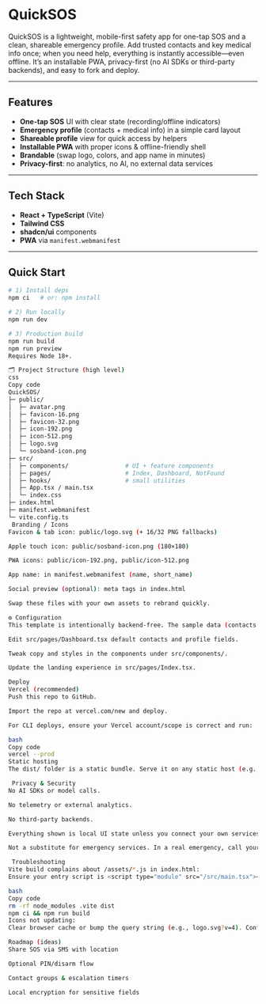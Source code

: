 # QuickSOS

QuickSOS is a lightweight, mobile-first safety app for one-tap SOS and a clean, shareable emergency profile. Add trusted contacts and key medical info once; when you need help, everything is instantly accessible—even offline. It’s an installable PWA, privacy-first (no AI SDKs or third-party backends), and easy to fork and deploy.

---

## Features
- **One-tap SOS** UI with clear state (recording/offline indicators)
- **Emergency profile** (contacts + medical info) in a simple card layout
- **Shareable profile** view for quick access by helpers
- **Installable PWA** with proper icons & offline-friendly shell
- **Brandable** (swap logo, colors, and app name in minutes)
- **Privacy-first**: no analytics, no AI, no external data services

---

##  Tech Stack
- **React + TypeScript** (Vite)
- **Tailwind CSS**
- **shadcn/ui** components
- **PWA** via `manifest.webmanifest`

---

##  Quick Start

```bash
# 1) Install deps
npm ci   # or: npm install

# 2) Run locally
npm run dev

# 3) Production build
npm run build
npm run preview
Requires Node 18+.

🗂 Project Structure (high level)
css
Copy code
QuickSOS/
├─ public/
│  ├─ avatar.png
│  ├─ favicon-16.png
│  ├─ favicon-32.png
│  ├─ icon-192.png
│  ├─ icon-512.png
│  ├─ logo.svg
│  └─ sosband-icon.png
├─ src/
│  ├─ components/                # UI + feature components
│  ├─ pages/                     # Index, Dashboard, NotFound
│  ├─ hooks/                     # small utilities
│  ├─ App.tsx / main.tsx
│  └─ index.css
├─ index.html
├─ manifest.webmanifest
└─ vite.config.ts
 Branding / Icons
Favicon & tab icon: public/logo.svg (+ 16/32 PNG fallbacks)

Apple touch icon: public/sosband-icon.png (180×180)

PWA icons: public/icon-192.png, public/icon-512.png

App name: in manifest.webmanifest (name, short_name)

Social preview (optional): meta tags in index.html

Swap these files with your own assets to rebrand quickly.

⚙ Configuration
This template is intentionally backend-free. The sample data (contacts & profile) lives in React state. To customize:

Edit src/pages/Dashboard.tsx default contacts and profile fields.

Tweak copy and styles in the components under src/components/.

Update the landing experience in src/pages/Index.tsx.

Deploy
Vercel (recommended)
Push this repo to GitHub.

Import the repo at vercel.com/new and deploy.

For CLI deploys, ensure your Vercel account/scope is correct and run:

bash
Copy code
vercel --prod
Static hosting
The dist/ folder is a static bundle. Serve it on any static host (e.g., GitHub Pages, Cloudflare Pages, Netlify).

 Privacy & Security
No AI SDKs or model calls.

No telemetry or external analytics.

No third-party backends.

Everything shown is local UI state unless you connect your own services.

Not a substitute for emergency services. In a real emergency, call your local emergency number (e.g., 911, 112) immediately.

 Troubleshooting
Vite build complains about /assets/*.js in index.html:
Ensure your entry script is <script type="module" src="/src/main.tsx"></script> and do a clean build:

bash
Copy code
rm -rf node_modules .vite dist
npm ci && npm run build
Icons not updating:
Clear browser cache or bump the query string (e.g., logo.svg?v=4). Confirm manifest.webmanifest lists your PNG icons.

Roadmap (ideas)
Share SOS via SMS with location

Optional PIN/disarm flow

Contact groups & escalation timers

Local encryption for sensitive fields

